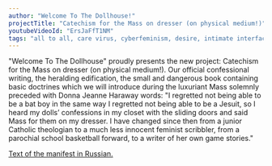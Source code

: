 ```yaml
---
author: "Welcome To The Dollhouse!"
projectTitle: "Сatechism for the Mass on dresser (on physical medium!)"
youtubeVideoId: "ErsJaFfT1NM"
tags: "all to all, care virus, cyberfeminism, desire, intimate interfaces, practices of ourselves, terror of relationship, yesterday's unalienated celebration"
---
```


"Welcome To The Dollhouse" proudly presents the new project: Сatechism for the Mass on dresser (on physical medium!). Our official confessional writing, the heralding edification, the small and dangerous book containing basic doctrines which we will introduce during the luxuriant Mass solemnly preceded with Donna Jeanne Haraway words: "I regretted not being able to be a bat boy in the same way I regretted not being able to be a Jesuit, so I heard my dolls’ confessions in my closet with the sliding doors and said Mass for them on my dresser. I have changed since then from a junior Catholic theologian to a much less innocent feminist scribbler, from a parochial school basketball forward, to a writer of her own game stories."

[Text of the manifest in Russian.](http://moscowartmagazine.com/issue/78/article/1700) 
